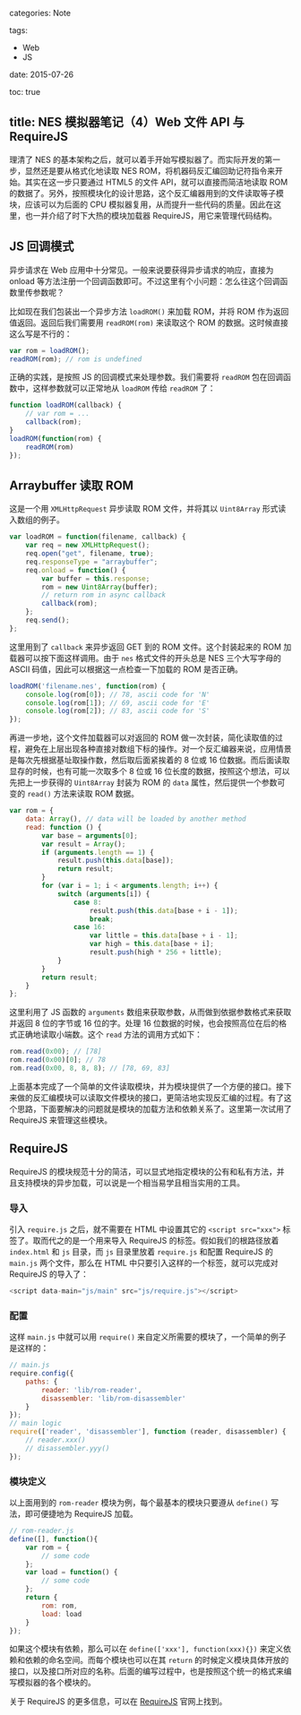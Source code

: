 categories: Note

tags:

- Web
- JS

date: 2015-07-26

toc: true

title: NES 模拟器笔记（4）Web 文件 API 与 RequireJS
---

理清了 NES 的基本架构之后，就可以着手开始写模拟器了。而实际开发的第一步，显然还是要从格式化地读取 NES ROM，将机器码反汇编回助记符指令来开始。其实在这一步只要通过 HTML5 的文件 API，就可以直接而简洁地读取 ROM 的数据了。<!--more-->另外，按照模块化的设计思路，这个反汇编器用到的文件读取等子模块，应该可以为后面的 CPU 模拟器复用，从而提升一些代码的质量。因此在这里，也一并介绍了时下大热的模块加载器 RequireJS，用它来管理代码结构。


## JS 回调模式
异步请求在 Web 应用中十分常见。一般来说要获得异步请求的响应，直接为 onload 等方法注册一个回调函数即可。不过这里有个小问题：怎么往这个回调函数里传参数呢？

比如现在我们包装出一个异步方法 `loadROM()` 来加载 ROM，并将 ROM 作为返回值返回。返回后我们需要用 `readROM(rom)` 来读取这个 ROM 的数据。这时候直接这么写是不行的：

``` js
var rom = loadROM();
readROM(rom); // rom is undefined
```

正确的实践，是按照 JS 的回调模式来处理参数。我们需要将 `readROM` 包在回调函数中，这样参数就可以正常地从 `loadROM` 传给 `readROM` 了：

``` js
function loadROM(callback) {
    // var rom = ...
    callback(rom);
}
loadROM(function(rom) {
    readROM(rom)
});
```


## Arraybuffer 读取 ROM
这是一个用 `XMLHttpRequest` 异步读取 ROM 文件，并将其以 `Uint8Array` 形式读入数组的例子。

``` js
var loadROM = function(filename, callback) {
    var req = new XMLHttpRequest();
    req.open("get", filename, true);
    req.responseType = "arraybuffer";
    req.onload = function() {
        var buffer = this.response;
        rom = new Uint8Array(buffer);
        // return rom in async callback
        callback(rom);
    };
    req.send();
};
```

这里用到了 `callback` 来异步返回 GET 到的 ROM 文件。这个封装起来的 ROM 加载器可以按下面这样调用。由于 `nes` 格式文件的开头总是 NES 三个大写字母的 ASCII 码值，因此可以根据这一点检查一下加载的 ROM 是否正确。

``` js
loadROM('filename.nes', function(rom) {
    console.log(rom[0]); // 78, ascii code for 'N'
    console.log(rom[1]); // 69, ascii code for 'E'
    console.log(rom[2]); // 83, ascii code for 'S'
});
```

再进一步地，这个文件加载器可以对返回的 ROM 做一次封装，简化读取值的过程，避免在上层出现各种直接对数组下标的操作。对一个反汇编器来说，应用情景是每次先根据基址取操作数，然后取后面紧挨着的 8 位或 16 位数据。而后面读取显存的时候，也有可能一次取多个 8 位或 16 位长度的数据，按照这个想法，可以先把上一步获得的 `Uint8Array` 封装为 ROM 的 `data` 属性，然后提供一个参数可变的 `read()` 方法来读取 ROM 数据。

``` js
var rom = {
    data: Array(), // data will be loaded by another method
    read: function () {
        var base = arguments[0];
        var result = Array();
        if (arguments.length == 1) {
            result.push(this.data[base]);
            return result;
        }
        for (var i = 1; i < arguments.length; i++) {
            switch (arguments[i]) {
                case 8:
                    result.push(this.data[base + i - 1]);
                    break;
                case 16:
                    var little = this.data[base + i - 1];
                    var high = this.data[base + i];
                    result.push(high * 256 + little);
            }
        }
        return result;
    }
};
```

这里利用了 JS 函数的 `arguments` 数组来获取参数，从而做到依据参数格式来获取并返回 8 位的字节或 16 位的字。处理 16 位数据的时候，也会按照高位在后的格式正确地读取小端数。这个 `read` 方法的调用方式如下：

``` js
rom.read(0x00); // [78]
rom.read(0x00)[0]; // 78
rom.read(0x00, 8, 8, 8); // [78, 69, 83]
```

上面基本完成了一个简单的文件读取模块，并为模块提供了一个方便的接口。接下来做的反汇编模块可以读取文件模块的接口，更简洁地实现反汇编的过程。有了这个思路，下面要解决的问题就是模块的加载方法和依赖关系了。这里第一次试用了 RequireJS 来管理这些模块。


## RequireJS
RequireJS 的模块规范十分的简洁，可以显式地指定模块的公有和私有方法，并且支持模块的异步加载，可以说是一个相当易学且相当实用的工具。

### 导入
引入 `require.js` 之后，就不需要在 HTML 中设置其它的 `<script src="xxx">` 标签了。取而代之的是一个用来导入 RequireJS 的标签。假如我们的根路径放着 `index.html` 和 `js` 目录，而 `js` 目录里放着 `require.js` 和配置 RequireJS 的 `main.js` 两个文件，那么在 HTML 中只要引入这样的一个标签，就可以完成对 RequireJS 的导入了：

``` js
<script data-main="js/main" src="js/require.js"></script>
```

### 配置
这样 `main.js` 中就可以用 `require()` 来自定义所需要的模块了，一个简单的例子是这样的：

``` js
// main.js
require.config({
    paths: {
        reader: 'lib/rom-reader',
        disassembler: 'lib/rom-disassembler'
    }
});
// main logic
require(['reader', 'disassembler'], function (reader, disassembler) {
    // reader.xxx()
    // disassembler.yyy()
});
```

### 模块定义
以上面用到的 `rom-reader` 模块为例，每个最基本的模块只要遵从 `define()` 写法，即可便捷地为 RequireJS 加载。

``` js
// rom-reader.js
define([], function(){
    var rom = {
        // some code
    };
    var load = function() {
        // some code
    };
    return {
        rom: rom,
        load: load
    }
});
```

如果这个模块有依赖，那么可以在 `define(['xxx'], function(xxx){})` 来定义依赖和依赖的命名空间。而每个模块也可以在其 `return` 的时候定义模块具体开放的接口，以及接口所对应的名称。后面的编写过程中，也是按照这个统一的格式来编写模拟器的各个模块的。

关于 RequireJS 的更多信息，可以在 [RequireJS](http://requirejs.org) 官网上找到。
